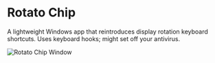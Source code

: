 # Rotato Chip
A lightweight Windows app that reintroduces display rotation keyboard shortcuts. Uses keyboard hooks; might set off your antivirus.

![Rotato Chip Window](https://user-images.githubusercontent.com/59206655/117468778-a78d5500-af1a-11eb-8bab-87b43778775e.png)
